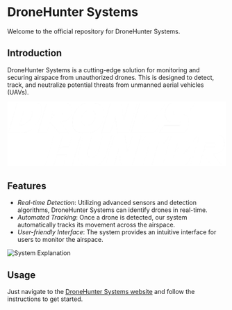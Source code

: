 # DroneHunter Systems

Welcome to the official repository for DroneHunter Systems.

## Introduction

DroneHunter Systems is a cutting-edge solution for monitoring and securing airspace from unauthorized drones. This is designed to detect, track, and neutralize potential threats from unmanned aerial vehicles (UAVs).

![DroneHunter Systems Logo](https://github.com/FS-17/droneshunter.systems/blob/main/images/logo.png?raw=true)

## Features

- *Real-time Detection*: Utilizing advanced sensors and detection algorithms, DroneHunter Systems can identify drones in real-time.
- *Automated Tracking*: Once a drone is detected, our system automatically tracks its movement across the airspace.
- *User-friendly Interface*: The system provides an intuitive interface for users to monitor the airspace.


![System Explanation](https://github.com/FS-17/droneshunter.systems/blob/main/images/Explanation.gif?raw=true)


## Usage

Just navigate to the [DroneHunter Systems website](https://droneshunter.systems) and follow the instructions to get started.
